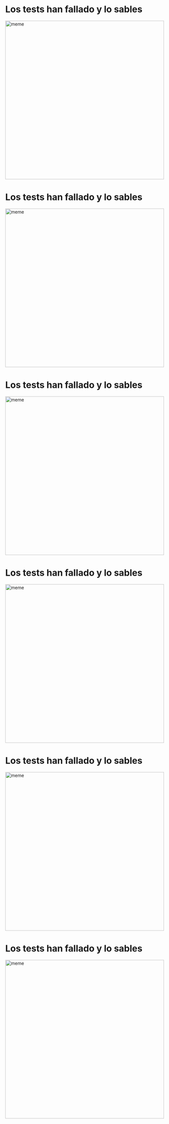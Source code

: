 
<h1>Los tests han fallado y lo sables</h1> <img src="https://i.imgur.com/bG8mFG6.jpg" alt="meme" width="500" height="500"></img><h1>Los tests han fallado y lo sables</h1> <img src="https://i.redd.it/71f4ml8lz0ea1.png" alt="meme" width="500" height="500"></img><h1>Los tests han fallado y lo sables</h1> <img src="https://i.redd.it/ccon1ubkixda1.jpg" alt="meme" width="500" height="500"></img><h1>Los tests han fallado y lo sables</h1> <img src="https://i.redd.it/gnexblox20ea1.jpg" alt="meme" width="500" height="500"></img><h1>Los tests han fallado y lo sables</h1> <img src="https://i.redd.it/snie2fn523ea1.jpg" alt="meme" width="500" height="500"></img><h1>Los tests han fallado y lo sables</h1> <img src="https://i.redd.it/g8l8txhw4oda1.gif" alt="meme" width="500" height="500"></img>